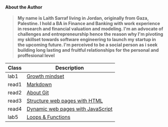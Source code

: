 #### About the Author
> **My name is Laith Sarraf living in Jordan, originally from Gaza, Palestine. I hold a BA in Finance and Banking with work experience in research and financial valuation and modeling. I'm an advocate of challenges and entrepreneurship hence the reason why I'm pivoting my skillset towards software engineering to launch my startup in the upcoming future. I'm perceived to be a social person as i seek building long lasting and fruitful relationships for the personal and proffesional level**


| Class  | Description |
| ----------- | ----------- |
| lab1 | [Growth mindset](https://laithsarraf.github.io/reading-notes/lab1) |
| read1 | [Markdown](read1.md) |
| read2 | [About Git](read2.md) |
| read3 |  [Structure web pages with HTML](read3.md) |
| read4 | [Dynamic web pages with JavaScript](read4.md)| 
| lab5 | [Loops & Functions](https://laithsarraf.github.io/reading-notes/read5) |


